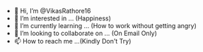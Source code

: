 - 👋 Hi, I’m @VikasRathore16
- 👀 I’m interested in ... (Happiness)
- 🌱 I’m currently learning ... (How to work without getting angry)
- 💞️ I’m looking to collaborate on ... (On Email Only)
- 📫 How to reach me ...(Kindly Don't Try)

<!---
VikasRathore16/VikasRathore16 is a ✨ special ✨ repository because its `README.md` (this file) appears on your GitHub profile.
You can click the Preview link to take a look at your changes.
--->
